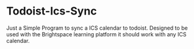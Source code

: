# Todoist-Ics-Sync
Just a Simple Program to sync a ICS calendar to todoist. Designed to be used with the Brightspace learning platform it should work with any ICS calendar.
